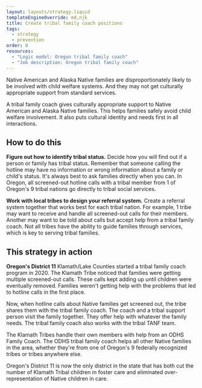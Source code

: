 ```yaml
---
layout: layouts/strategy.liquid
templateEngineOverride: md,njk
title: Create tribal family coach positions
tags:
  - strategy
  - prevention
order: 8
resources:
  - "Logic model: Oregon tribal family coach"
  - "Job description: Oregon tribal family coach"
---
```

Native American and Alaska Native families are disproportionately likely to be involved with child welfare systems. And they may not get culturally appropriate support from standard services.

A tribal family coach gives culturally appropriate support to Native American and Alaska Native families. This helps families safely avoid child welfare involvement. It also puts cultural identity and needs first in all interactions.

## How to do this

**Figure out how to identify tribal status.** Decide how you will find out if a person or family has tribal status. Remember that someone calling the hotline may have no information or wrong information about a family or child's status. It's always best to ask families directly when you can. In Oregon, all screened-out hotline calls with a tribal member from 1 of Oregon's 9 tribal nations go directly to tribal social services.

**Work with local tribes to design your referral system.** Create a referral system together that works best for each tribal nation. For example, 1 tribe may want to receive and handle all screened-out calls for their members. Another may want to be told about calls but accept help from a tribal family coach. Not all tribes have the ability to guide families through services, which is key to serving tribal families.

## This strategy in action

**Oregon's District 11** Klamath/Lake Counties started a tribal family coach program in 2020. The Klamath Tribe noticed that families were getting multiple screened-out calls. These calls kept adding up until children were eventually removed. Families weren't getting help with the problems that led to hotline calls in the first place.

Now, when hotline calls about Native families get screened out, the tribe shares them with the tribal family coach. The coach and a tribal support person visit the family together. They offer help with whatever the family needs. The tribal family coach also works with the tribal TANF team.

The Klamath Tribes handle their own members with help from an ODHS Family Coach. The ODHS tribal family coach helps all other Native families in the area, whether they're from one of Oregon's 9 federally recognized tribes or tribes anywhere else.

Oregon's District 11 is now the only district in the state that has both cut the number of Klamath Tribal children in foster care and eliminated over-representation of Native children in care.[](https://drive.google.com/file/d/1W8Q1M14JaWD0rOd37XmFD48QQ879ay0-/view?usp=drive_link)
